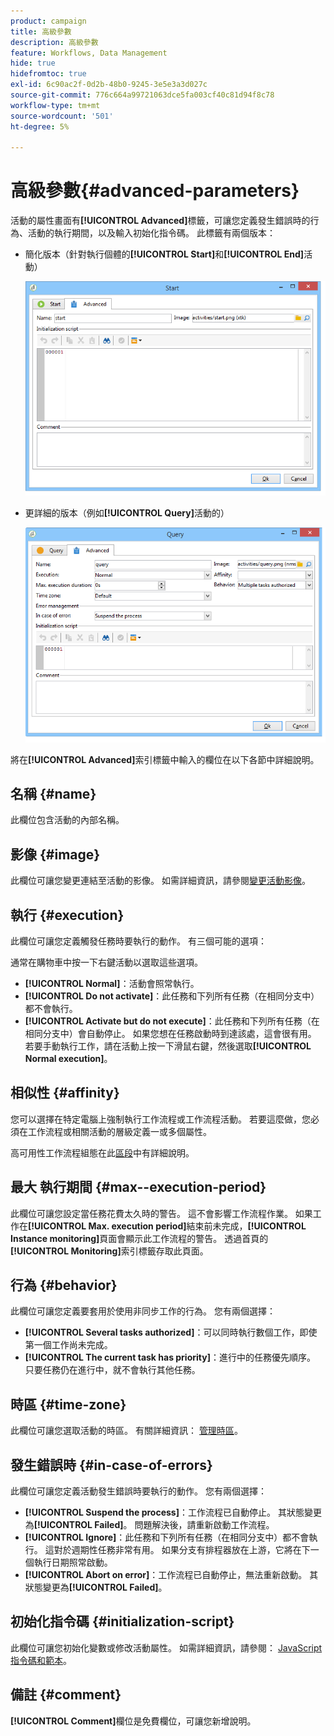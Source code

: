 ```yaml
---
product: campaign
title: 高級參數
description: 高級參數
feature: Workflows, Data Management
hide: true
hidefromtoc: true
exl-id: 6c90ac2f-0d2b-48b0-9245-3e5e3a3d027c
source-git-commit: 776c664a99721063dce5fa003cf40c81d94f8c78
workflow-type: tm+mt
source-wordcount: '501'
ht-degree: 5%

---
```


# 高級參數{#advanced-parameters}



活動的屬性畫面有&#x200B;**[!UICONTROL Advanced]**&#x200B;標籤，可讓您定義發生錯誤時的行為、活動的執行期間，以及輸入初始化指令碼。 此標籤有兩個版本：

* 簡化版本（針對執行個體的&#x200B;**[!UICONTROL Start]**&#x200B;和&#x200B;**[!UICONTROL End]**&#x200B;活動）

  ![](assets/wf-advanced-basic.png)

* 更詳細的版本（例如&#x200B;**[!UICONTROL Query]**&#x200B;活動的）

  ![](assets/wf-advanced-full.png)

將在&#x200B;**[!UICONTROL Advanced]**&#x200B;索引標籤中輸入的欄位在以下各節中詳細說明。

## 名稱 {#name}

此欄位包含活動的內部名稱。

## 影像 {#image}

此欄位可讓您變更連結至活動的影像。 如需詳細資訊，請參閱[變更活動影像](managing-activity-images.md)。

## 執行 {#execution}

此欄位可讓您定義觸發任務時要執行的動作。 有三個可能的選項：

通常在購物車中按一下右鍵活動以選取這些選項。

* **[!UICONTROL Normal]**：活動會照常執行。
* **[!UICONTROL Do not activate]**：此任務和下列所有任務（在相同分支中）都不會執行。
* **[!UICONTROL Activate but do not execute]**：此任務和下列所有任務（在相同分支中）會自動停止。 如果您想在任務啟動時到達該處，這會很有用。 若要手動執行工作，請在活動上按一下滑鼠右鍵，然後選取&#x200B;**[!UICONTROL Normal execution]**。

## 相似性 {#affinity}

您可以選擇在特定電腦上強制執行工作流程或工作流程活動。 若要這麼做，您必須在工作流程或相關活動的層級定義一或多個屬性。

高可用性工作流程組態在此[區段](../../installation/using/configuring-campaign-server.md#high-availability-workflows-and-affinities)中有詳細說明。


## 最大 執行期間 {#max--execution-period}

此欄位可讓您設定當任務花費太久時的警告。 這不會影響工作流程作業。 如果工作在&#x200B;**[!UICONTROL Max. execution period]**&#x200B;結束前未完成，**[!UICONTROL Instance monitoring]**&#x200B;頁面會顯示此工作流程的警告。 透過首頁的&#x200B;**[!UICONTROL Monitoring]**&#x200B;索引標籤存取此頁面。

## 行為 {#behavior}

此欄位可讓您定義要套用於使用非同步工作的行為。 您有兩個選擇：

* **[!UICONTROL Several tasks authorized]**：可以同時執行數個工作，即使第一個工作尚未完成。
* **[!UICONTROL The current task has priority]**：進行中的任務優先順序。 只要任務仍在進行中，就不會執行其他任務。

## 時區 {#time-zone}

此欄位可讓您選取活動的時區。 有關詳細資訊： [管理時區](managing-time-zones.md)。

## 發生錯誤時 {#in-case-of-errors}

此欄位可讓您定義活動發生錯誤時要執行的動作。 您有兩個選擇：

* **[!UICONTROL Suspend the process]**：工作流程已自動停止。 其狀態變更為&#x200B;**[!UICONTROL Failed]**。 問題解決後，請重新啟動工作流程。
* **[!UICONTROL Ignore]**：此任務和下列所有任務（在相同分支中）都不會執行。 這對於週期性任務非常有用。 如果分支有排程器放在上游，它將在下一個執行日期照常啟動。
* **[!UICONTROL Abort on error]**：工作流程已自動停止，無法重新啟動。 其狀態變更為&#x200B;**[!UICONTROL Failed]**。

## 初始化指令碼 {#initialization-script}

此欄位可讓您初始化變數或修改活動屬性。 如需詳細資訊，請參閱： [JavaScript指令碼和範本](javascript-scripts-and-templates.md)。

## 備註 {#comment}

**[!UICONTROL Comment]**&#x200B;欄位是免費欄位，可讓您新增說明。
